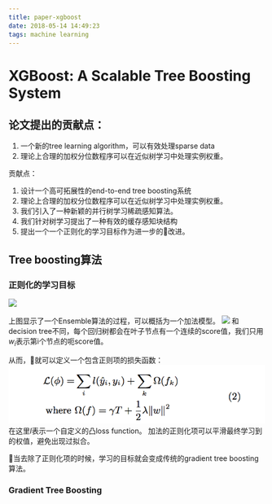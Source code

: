 ```yaml
---
title: paper-xgboost
date: 2018-05-14 14:49:23
tags: machine learning
---
```

# XGBoost: A Scalable Tree Boosting System
## 论文提出的贡献点：
1. 一个新的tree learning algorithm，可以有效处理sparse data
2. 理论上合理的加权分位数程序可以在近似树学习中处理实例权重。

贡献点：
1. 设计一个高可拓展性的end-to-end tree boosting系统
2. 理论上合理的加权分位数程序可以在近似树学习中处理实例权重。
3. 我们引入了一种新颖的并行树学习稀疏感知算法。
4. 我们针对树学习提出了一种有效的缓存感知块结构
5. 提出一个一个正则化的学习目标作为进一步的改进。

## Tree boosting算法

### 正则化的学习目标
![](https://ws1.sinaimg.cn/large/9244e6f1gy1frawcl51r6j20mt0cjtbs.jpg)

上图显示了一个Ensemble算法的过程，可以概括为一个加法模型。
![](https://ws1.sinaimg.cn/large/9244e6f1gy1frawmp9x8mj20lp055gm6.jpg)
和decision tree不同，每个回归树都会在叶子节点有一个连续的score值，我们只用$w_i$表示第i个节点的呃score值。

从而，就可以定义一个包含正则项的损失函数：
![](https://raw.githubusercontent.com/gjwei/images/master/20180514154137.png)
在这里$l$表示一个自定义的凸loss function。
加法的正则化项可以平滑最终学习到的权值，避免出现过拟合。

当去除了正则化项的时候，学习的目标就会变成传统的gradient tree boosting算法。

### Gradient Tree Boosting
